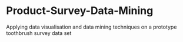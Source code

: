# Product-Survey-Data-Mining

Applying data visualisation and data mining techniques on a prototype toothbrush survey data set
